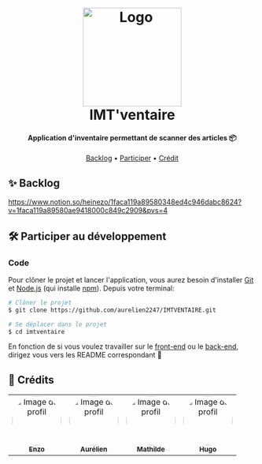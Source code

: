<h1 align="center">
    <br>
        <img src="/front-end/public/logo.svg" alt="Logo" width="200">
    <br>
    IMT'ventaire
</h1>

<h4 align="center">Application d'inventaire permettant de scanner des articles 📦</h4>

<p align="center">
  <a href="#✨-Backlog">Backlog</a> •
  <a href="#🛠️-participer-au-développement">Participer</a> •
  <a href="#🤠-crédits">Crédit</a>
</p>

## ✨ Backlog

https://www.notion.so/heinezo/1faca119a89580348ed4c946dabc8624?v=1faca119a89580ae9418000c849c2909&pvs=4

## 🛠️ Participer au développement

### Code

Pour clôner le projet et lancer l'application, vous aurez besoin d'installer [Git](https://git-scm.com) et [Node.js](https://nodejs.org/en/download/) (qui installe [npm](http://npmjs.com)). Depuis votre terminal:

```bash
# Clôner le projet
$ git clone https://github.com/aurelien2247/IMTVENTAIRE.git

# Se déplacer dans le projet
$ cd imtventaire
```

En fonction de si vous voulez travailler sur le [front-end](front-end/README.md) ou le [back-end](back-end/README.md), dirigez vous vers les README correspondant 🎉

## 🤠 Crédits

<table>
    <tr>
        <td align="center">
            <a href="mailto:enzo.morvan@imt-atlantique.net">
                <img src="https://avatars.githubusercontent.com/u/85509892?v=4" width="100px;" alt="Image de profil" style="border-radius: 100%"/>
                <br />
                <sub><b>Enzo</b></sub>
            </a>
            <br />
        </td>
        <td align="center">
            <a href="mailto:aurelien.moignet@imt-atlantique.net">
                <img src="https://avatars.githubusercontent.com/u/76565476?v=4" width="100px;" alt="Image de profil" style="border-radius: 100%"/>
                <br />
                <sub><b>Aurélien</b></sub>
            </a>
            <br />
        </td>
        <td align="center">
            <a href="mailto:mathilde.burgevin@imt-atlantique.net">
                <img src="https://avatars.githubusercontent.com/u/129862112?v=4" width="100px;" alt="Image de profil" style="border-radius: 100%"/>
                <br />
                <sub><b>Mathilde</b></sub>
            </a>
            <br />
        </td>
        <td align="center">
            <a href="mailto:hugo.brajdic@imt-atlantique.net">
                <img src="https://avatars.githubusercontent.com/u/71076606?v=4" width="100px;" alt="Image de profil" style="border-radius: 100%"/>
                <br />
                <sub><b>Hugo</b></sub>
            </a>
            <br />
        </td>
    </tr>
</table>
